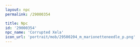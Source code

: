 ```yaml
---
layout: npc
permalink: /29000354

title: Npc
id: '29000354'
npc_name: 'Corrupted Xela'
icon_url: 'portrait/mob/29500204_m_marionetteneedle_p.png'
---
```

